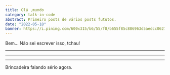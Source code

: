```yaml
---
title: Olá ,mundo
category: talk-in-code
abstract: Primeiro posts de vários posts fututos.
date: "2022-05-18"
banner: https://i.pinimg.com/600x315/b6/55/f8/b655f85c886963d5aedcc062748cfaaf.jpg
---
```


Bem... Não sei escrever isso, tchau!

---

---

---

Brincadeira falando sério agora.
